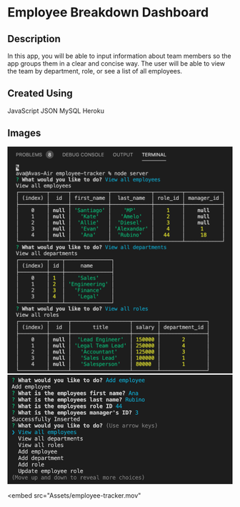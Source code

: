 # Employee Breakdown Dashboard

## Description
In this app, you will be able to input information about team members so the app groups them in a clear and concise way. The user will be able to view the team by department, role, or see a list of all employees.

## Created Using
JavaScript
JSON
MySQL
Heroku

## Images
<img src="Assets/emptracker1.png">
<img src="Assets/emptracker2.png">

<embed src="Assets/employee-tracker.mov" 
